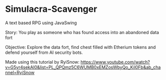 # Simulacra-Scavenger
A text based RPG using JavaSwing

Story: You play as someone who has found access into an abandoned data fort

Objective: Explore the data fort, find chest filled with Etherium tokens and defend yourself from AI security bots.

Made using this tutorial by RyiSnow: https://www.youtube.com/watch?v=G5yr4sekAI0&list=PL_QPQmz5C6WUMB0xEMZosWbyQo_Kil0Fb&ab_channel=RyiSnow
